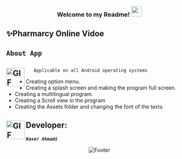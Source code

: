 <h3 align="center">
  
  Welcome to my Readme!
  <img src="https://media.giphy.com/media/hvRJCLFzcasrR4ia7z/giphy.gif" width="28">
  
</h3>

## ✨Pharmarcy Online Vidoe

## <code><strong>About App</strong></code> ##

## <img align="left" alt="GIF" height="50px" src="https://www.toptimenet.com/images/setting.gif"/>  

  <ul>
        
       Applicable on all Android operating systems
          
  </ul> 
 <ul>
    <li>
         Creating option menu.
    </li>
    <li>
         Creating a splash screen and making the program full screen.
    </li>
    <li>
         Creating a multilingual program.
    </li>
    <li>
         Creating a Scroll view in the program
    </li>
  <li>
         Creating the Assets folder and changing the font of the texts
  </li>
</ul>


##  <img align="left" alt="GIF" height="50px" src="https://cdn.dribbble.com/users/2131993/screenshots/4948736/thoughtworks-gif_dribbble.gif"/>    Developer:


   <code><em><strong>Naser Ahmadi</strong></em></code>


<div align="center">
  <img src="https://readme-typing-svg.herokuapp.com?font=Dancing+Script&size=30&color=F38F02&center=true&vCenter=true&width=300&height=50&lines=Thanks+for+your+visit!;Have+a+nice+day!;" alt="Footer"></img>
  </div>
